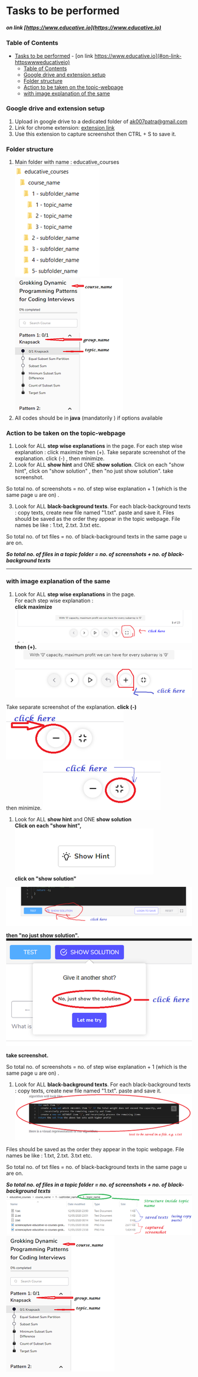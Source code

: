 # Tasks to be performed
##### on link [https://www.educative.io](https://www.educative.io)

### Table of Contents
- [Tasks to be performed](#tasks-to-be-performed)
        - [on link https://www.educative.io](#on-link-httpswwweducativeio)
    - [Table of Contents](#table-of-contents)
    - [Google drive and extension setup](#google-drive-and-extension-setup)
    - [Folder structure](#folder-structure)
    - [Action to be taken on the topic-webpage](#action-to-be-taken-on-the-topic-webpage)
    - [with image explanation of the same](#with-image-explanation-of-the-same)

### Google drive and extension setup

1.	Upload in google drive to a dedicated folder of ak007patra@gmail.com
2.	Link for chrome extension: [extension link](https://chrome.google.com/webstore/detail/full-page-screen-capture/fdpohaocaechififmbbbbbknoalclacl?hl=en)
4.	Use this extension to capture screenshot then CTRL + S to save it. 


### Folder structure

1.	Main folder with name : educative_courses
![alt](images/instruction_10.PNG)
![](./images/instruction_8.PNG)
2.	All codes should be in **java** (mandatorily ) if options available


### Action to be taken on the topic-webpage

1. Look for ALL **step wise explanations** in the page.
For each step wise explanation :  click maximize then (+).  Take separate screenshot of  the explanation. click (-) , then minimize.
2. Look for ALL **show hint** and ONE **show solution**. Click on each "show hint", click on "show solution" , then "no just show solution". take screenshot.

So total no. of screenshots = no. of step wise explanation + 1 (which is the same page u are on) .

3. Look for ALL **black-background texts**. For each black-background texts : copy texts, create new file named "1.txt". paste and save it. 
Files should be saved as the order they appear in the topic webpage. File names be like : 1.txt, 2.txt. 3.txt etc.

So total no. of txt files = no. of black-background texts in the same page u are on.

_**So total no. of files in a topic folder = no. of screenshots +  no. of black-background texts**_

<hr/>

### with image explanation of the same
1. Look for ALL **step wise explanations** in the page.<br/>
For each step wise explanation : <br/> 
**click maximize**
![](./images/instruction_1.PNG)<br/>
**then (+).**
![](./images/instruction_2.PNG)<br/>


  Take separate screenshot of  the explanation.
   **click (-)**
![](./images/instruction_3.PNG)<br/>
   then minimize.
![](./images/instruction_4.PNG)<br/>

1. Look for ALL **show hint** and ONE **show solution** <br/>
**Click on each "show hint",**
![](./images/instruction_5.PNG)<br/>
 **click on "show solution"**
 
![](./images/instruction_6.PNG)<br/>

 **then "no just show solution".**
![](./images/instruction_7.PNG)<br/>
 
  **take screenshot.**

So total no. of screenshots = no. of step wise explanation + 1 (which is the same page u are on) .

1. Look for ALL **black-background texts**. For each black-background texts : copy texts, create new file named "1.txt". paste and save it. 
![](./images/instruction_11.PNG)<br/>
   
Files should be saved as the order they appear in the topic webpage. File names be like : 1.txt, 2.txt. 3.txt etc.

So total no. of txt files = no. of black-background texts in the same page u are on.

_**So total no. of files in a topic folder = no. of screenshots +  no. of black-background texts**_
![](./images/instruction_9.PNG)<br/>
![](./images/instruction_8.PNG)

